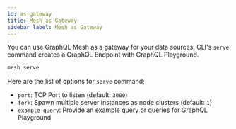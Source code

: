 ```yaml
---
id: as-gateway
title: Mesh as Gateway
sidebar_label: Mesh as Gateway
---
```


You can use GraphQL Mesh as a gateway for your data sources. CLI's `serve` command creates a GraphQL Endpoint with GraphQL Playground.

```bash
mesh serve
```

Here are the list of options for `serve` command;

- `port`: TCP Port to listen (default: `3000`)
- `fork`: Spawn multiple server instances as node clusters (default: `1`)
- `example-query`: Provide an example query or queries for GraphQL Playground
